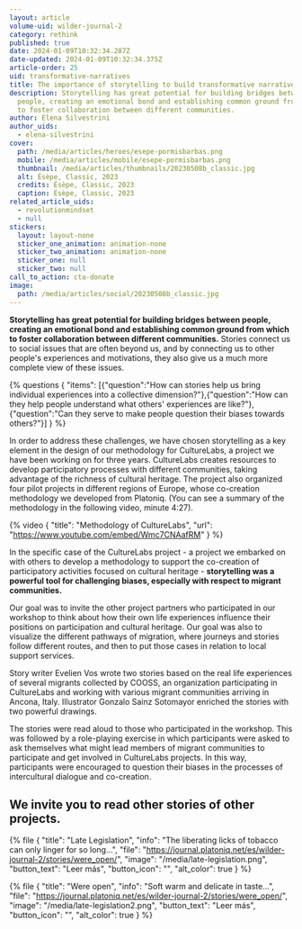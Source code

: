 ```yaml
---
layout: article
volume-uid: wilder-journal-2
category: rethink
published: true
date: 2024-01-09T10:32:34.287Z
date-updated: 2024-01-09T10:32:34.375Z
article-order: 25
uid: transformative-narratives
title: The importance of storytelling to build transformative narratives
description: Storytelling has great potential for building bridges between
  people, creating an emotional bond and establishing common ground from which
  to foster collaboration between different communities.
author: Elena Silvestrini
author_uids:
  - elena-silvestrini
cover:
  path: /media/articles/heroes/esepe-pormisbarbas.png
  mobile: /media/articles/mobile/esepe-pormisbarbas.png
  thumbnail: /media/articles/thumbnails/20230508b_classic.jpg
  alt: Ésèpe, Classic, 2023
  credits: Ésèpe, Classic, 2023
  caption: Ésèpe, Classic, 2023
related_article_uids:
  - revolutionmindset
  - null
stickers:
  layout: layout-none
  sticker_one_animation: animation-none
  sticker_two_animation: animation-none
  sticker_one: null
  sticker_two: null
call_to_action: cta-donate
image:
  path: /media/articles/social/20230508b_classic.jpg
---
```

**Storytelling has great potential for building bridges between people, creating an emotional bond and establishing common ground from which to foster collaboration between different communities.** Stories connect us to social issues that are often beyond us, and by connecting us to other people's experiences and motivations, they also give us a much more complete view of these issues.

{% questions { "items": [{"question":"How can stories help us bring individual experiences into a collective dimension?"},{"question":"How can they help people understand what others' experiences are like?"},{"question":"Can they serve to make people question their biases towards others?"}] } %}

In order to address these challenges, we have chosen storytelling as a key element in the design of our methodology for CultureLabs, a project we have been working on for three years. CultureLabs creates resources to develop participatory processes with different communities, taking advantage of the richness of cultural heritage. The project also organized four pilot projects in different regions of Europe, whose co-creation methodology we developed from Platoniq. (You can see a summary of the methodology in the following video, minute 4:27).

{% video { "title": "Methodology of CultureLabs", "url": "https://www.youtube.com/embed/Wmc7CNAafRM" } %}

In the specific case of the CultureLabs project - a project we embarked on with others to develop a methodology to support the co-creation of participatory activities focused on cultural heritage - **storytelling was a powerful tool for challenging biases, especially with respect to migrant communities.** 

Our goal was to invite the other project partners who participated in our workshop to think about how their own life experiences influence their positions on participation and cultural heritage. Our goal was also to visualize the different pathways of migration, where journeys and stories follow different routes, and then to put those cases in relation to local support services.

Story writer Evelien Vos wrote two stories based on the real life experiences of several migrants collected by COOSS, an organization participating in CultureLabs and working with various migrant communities arriving in Ancona, Italy. Illustrator Gonzalo Sainz Sotomayor enriched the stories with two powerful drawings.

The stories were read aloud to those who participated in the workshop. This was followed by a role-playing exercise in which participants were asked to ask themselves what might lead members of migrant communities to participate and get involved in CultureLabs projects. In this way, participants were encouraged to question their biases in the processes of intercultural dialogue and co-creation.

## We invite you to read other stories of other projects.

{% file { "title": "Late Legislation", "info": "The liberating licks of tobacco can only linger for so long...", "file": "https://journal.platoniq.net/es/wilder-journal-2/stories/were_open/", "image": "/media/late-legislation.png", "button_text": "Leer más", "button_icon": "", "alt_color": true } %}

{% file { "title": "Were open", "info": "Soft warm and delicate in taste...", "file": "https://journal.platoniq.net/es/wilder-journal-2/stories/were_open/", "image": "/media/late-legislation2.png", "button_text": "Leer más", "button_icon": "", "alt_color": true } %}
